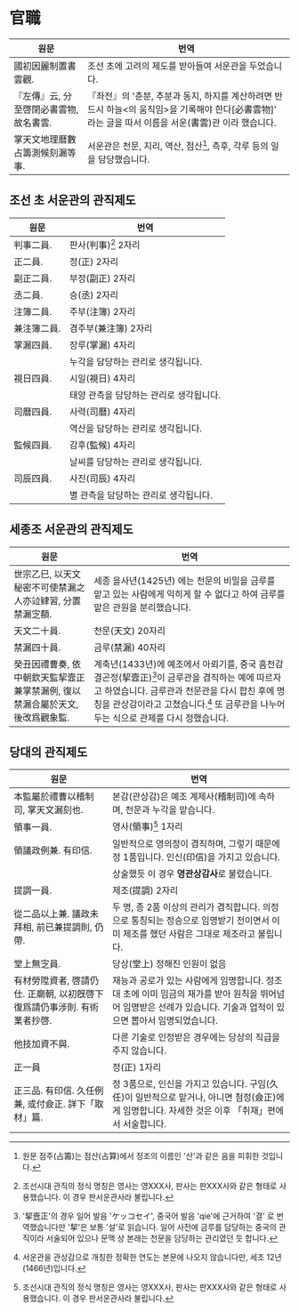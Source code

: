 # 官職

| 원문 | 번역 |
|---|---|
| 國初因麗制置書雲觀. | 조선 초에 고려의 제도를 받아들여 서운관을 두었습니다. |
| 『左傳』云, 分至啓閉必書雲物, 故名書雲. | 『좌전』의 '춘분, 추분과 동지, 하지를 계산하려면 반드시 하늘<의 움직임>을 기록해야 한다[必書雲物]' 라는 글을 따서 이름을 서운(書雲)관 이라 했습니다. |
| 掌天文地理曆數占籌測候刻漏等事. | 서운관은 천문, 지리, 역산, 점산[^1], 측후, 각루 등의 일을 담당했습니다. |

[^1]: 원문 점주(占籌)는 점산(占算)에서 정조의 이름인 '산'과 같은 음을 피휘한 것입니다. 

## 조선 초 서운관의 관직제도

| 원문 | 번역 |
|---|---|
| 判事二員. | 판사(判事)[^2] 2자리 |
| 正二員. | 정(正) 2자리 |
| 副正二員. | 부정(副正) 2자리 |
| 丞二員. | 승(丞) 2자리 |
| 注簿二員. | 주부(注簿) 2자리 |
| 兼注簿二員. | 겸주부(兼注簿) 2자리 |
| 掌漏四員. | 장루(掌漏) 4자리 
| | 누각을 담당하는 관리로 생각됩니다. |
| 視日四員. | 시일(視日) 4자리
| | 태양 관측을 담당하는 관리로 생각됩니다. |
| 司曆四員. | 사력(司曆) 4자리
| | 역산을 담당하는 관리로 생각됩니다. |
| 監候四員. | 감후(監候) 4자리
| | 날씨를 담당하는 관리로 생각됩니다. |
| 司辰四員. | 사진(司辰) 4자리
| | 별 관측을 담당하는 관리로 생각됩니다. |

[^2]: 조선시대 관직의 정식 명칭은 영사는 영XXX사, 판사는 판XXX사와 같은 형태로 사용했습니다. 이 경우 판서운관사라 불립니다. 

## 세종조 서운관의 관직제도

| 원문 | 번역 |
|---|---|
| 世宗乙巳, 以天文秘密不可使禁漏之人亦竝肄習, 分置禁漏㝎額. | 세종 을사년(1425년) 에는 천문의 비밀을 금루를 맡고 있는 사람에게 익히게 할 수 없다고 하여 금루를 맡은 관원을 분리했습니다. |
| 天文二十員. | 천문(天文) 20자리 |
| 禁漏四十員. | 금루(禁漏) 40자리 |
| 癸丑因禮曹奏, 依中朝欽天監挈壼正兼掌禁漏例, 復以禁漏合屬於天文, 後改爲觀象監. | 계축년(1433년)에 예조에서 아뢰기를, 중국 흠천감 결곤정(挈壼正)[^3]이 금루관을 겸직하는 예에 따르자고 하였습니다. 금루관과 천문관을 다시 합친 후에 명칭을 관상감이라고 고쳤습니다.[^4] 또 금루관을 나누어 두는 식으로 관제를 다시 정했습니다. |

[^3]: '挈壼正'의 경우 일어 발음 'ケッコセイ', 중국어 발음 'qie'에 근거하여 '결' 로 번역했습니다만 '挈'은 보통 '설'로 읽습니다. 일어 사전에 금루를 담당하는 중국의 관직이라 서술되어 있으나 문맥 상 본래는 천문을 담당하는 관리였던 듯 합니다.
[^4]: 서운관을 관상감으로 개칭한 정확한 연도는 본문에 나오지 않습니다만, 세조 12년(1466년)입니다.

## 당대의 관직제도

| 원문 | 번역 |
|---|---|
| 本監屬於禮曹以稽制司, 掌天文漏刻也. | 본감(관상감)은 예조 계제사(稽制司)에 속하며, 천문과 누각을 맡습니다. |
| 領事一員. | 영사(領事)[^2] 1자리 |
| 領議政例兼. 有印信. | 일반적으로 영의정이 겸직하며, 그렇기 때문에 정 1품입니다. 인신(印信)을 가지고 있습니다. |
| | 상술했듯 이 경우 **영관상감사**로 불렸습니다. |
| 提調一員. | 제조(提調) 2자리 |
| 從二品以上兼. 議政未拜相, 前已兼提調則, 仍帶. | 두 명, 종 2품 이상의 관리가 겸직합니다. 의정으로 통칭되는 정승으로 임명받기 전이면서 이미 제조를 했던 사람은 그대로 제조라고 불립니다. |
| 堂上無㝎員. | 당상(堂上) 정해진 인원이 없음 |
| 有材勞陞資者, 啓請仍仕. 正廟朝, 以初旣啓下復爲請仍事涉則. 有術業者抄啓. | 재능과 공로가 있는 사람에게 임명합니다. 정조 대 초에 이미 임금의 재가를 받아 원칙을 뛰어넘어 임명받은 선례가 있습니다. 기술과 업적이 있으면 뽑아서 임명되었습니다. |
| 他技加資不與. | 다른 기술로 인정받은 경우에는 당상의 직급을 주지 않습니다. |
| 正一員 | 정(正) 1자리 |
| 正三品. 有印信. 久任例兼, 或付僉正. 詳下「取材」篇. | 정 3품으로, 인신을 가지고 있습니다. 구임(久任)이 일반적으로 맡거나, 아니면 첨정(僉正)에게 임명합니다. 자세한 것은 이후 「취재」편에서 서술합니다. |